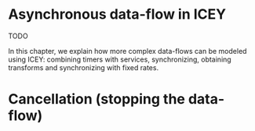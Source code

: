 # Asynchronous data-flow in ICEY 

TODO 

In this chapter, we explain how more complex data-flows can be modeled using ICEY: combining timers with services, synchronizing, obtaining transforms and synchronizing with fixed rates.



# Cancellation (stopping the data-flow)

